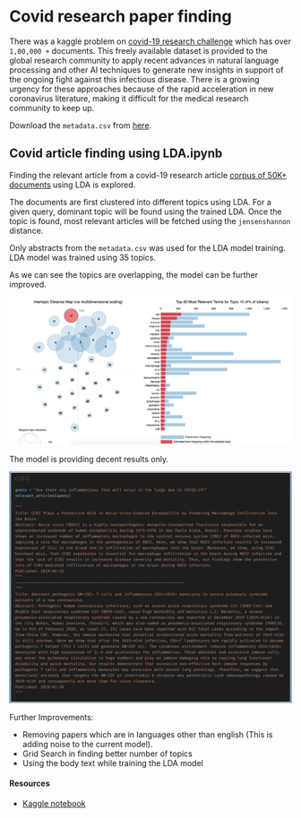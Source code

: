 # Covid research paper finding

There was a kaggle problem on [covid-19 research challenge](https://www.kaggle.com/allen-institute-for-ai/CORD-19-research-challenge) which has over `1,00,000 +` documents. This freely available dataset is provided to the global research community to apply recent advances in natural language processing and other AI techniques to generate new insights in support of the ongoing fight against this infectious disease. There is a growing urgency for these approaches because of the rapid acceleration in new coronavirus literature, making it difficult for the medical research community to keep up.

Download the `metadata.csv` from [here](https://www.kaggle.com/allen-institute-for-ai/CORD-19-research-challenge).

## Covid article finding using LDA.ipynb

Finding the relevant article from a covid-19 research article [corpus of 50K+ documents](https://www.kaggle.com/allen-institute-for-ai/CORD-19-research-challenge) using LDA is explored.

The documents are first clustered into different topics using LDA. For a given query, dominant topic will be found using the trained LDA. Once the topic is found, most relevant articles will be fetched using the `jensenshannon` distance.


Only abstracts from the `metadata.csv` was used for the LDA model training. 
LDA model was trained using 35 topics.

As we can see the topics are overlapping, the model can be further improved.

![lda](../../../assets/images/applications/clustering/covid_vis.png)

The model is providing decent results only.

![lda](../../../assets/images/applications/clustering/covid_lda.png)

Further Improvements:
- Removing papers which are in languages other than english (This is adding noise to the current model).
- Grid Search in finding better number of topics
- Using the body text while training the LDA model

#### Resources

- [Kaggle notebook](https://www.kaggle.com/danielwolffram/topic-modeling-finding-related-articles)